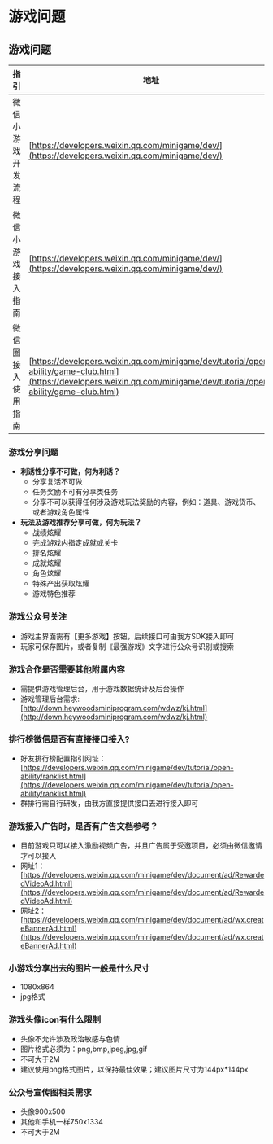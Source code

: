 # 游戏问题

## 游戏问题

| 指引 | 地址 |
| --- | --- |
| 微信小游戏开发流程 | [https://developers.weixin.qq.com/minigame/dev/](https://developers.weixin.qq.com/minigame/dev/) |
| 微信小游戏接入指南 | [https://developers.weixin.qq.com/minigame/dev/](https://developers.weixin.qq.com/minigame/dev/) |
| 微信圈接入使用指南 | [https://developers.weixin.qq.com/minigame/dev/tutorial/open-ability/game-club.html](https://developers.weixin.qq.com/minigame/dev/tutorial/open-ability/game-club.html) |

### 游戏分享问题

* **利诱性分享不可做，何为利诱？**
  * 分享复活不可做
  * 任务奖励不可有分享类任务
  * 分享不可以获得任何涉及游戏玩法奖励的内容，例如：道具、游戏货币、或者游戏角色属性 
* **玩法及游戏推荐分享可做，何为玩法？**
  * 战绩炫耀
  * 完成游戏内指定成就或关卡
  * 排名炫耀
  * 成就炫耀
  * 角色炫耀
  * 特殊产出获取炫耀
  * 游戏特色推荐

### 游戏公众号关注

* 游戏主界面需有【更多游戏】按钮，后续接口可由我方SDK接入即可
* 玩家可保存图片，或者复制《最强游戏》文字进行公众号识别或搜索

### 游戏合作是否需要其他附属内容

* 需提供游戏管理后台，用于游戏数据统计及后台操作
* 游戏管理后台需求:[http://down.heywoodsminiprogram.com/wdwz/kj.html](http://down.heywoodsminiprogram.com/wdwz/kj.html)

### 排行榜微信是否有直接接口接入?

* 好友排行榜配置指引网址：[https://developers.weixin.qq.com/minigame/dev/tutorial/open-ability/ranklist.html](https://developers.weixin.qq.com/minigame/dev/tutorial/open-ability/ranklist.html)
* 群排行需自行研发，由我方直接提供接口去进行接入即可

### 游戏接入广告时，是否有广告文档参考？

* 目前游戏只可以接入激励视频广告，并且广告属于受邀项目，必须由微信邀请才可以接入
* 网址1：[https://developers.weixin.qq.com/minigame/dev/document/ad/RewardedVideoAd.html](https://developers.weixin.qq.com/minigame/dev/document/ad/RewardedVideoAd.html)
* 网址2：[https://developers.weixin.qq.com/minigame/dev/document/ad/wx.createBannerAd.html](https://developers.weixin.qq.com/minigame/dev/document/ad/wx.createBannerAd.html)

### 小游戏分享出去的图片一般是什么尺寸

* 1080x864
* jpg格式

### 游戏头像icon有什么限制

* 头像不允许涉及政治敏感与色情
* 图片格式必须为：png,bmp,jpeg,jpg,gif
* 不可大于2M
* 建议使用png格式图片，以保持最佳效果；建议图片尺寸为144px\*144px

### 公众号宣传图相关需求

* 头像900x500
* 其他和手机一样750x1334
* 不可大于2M

